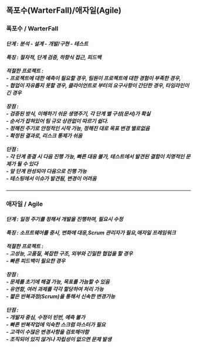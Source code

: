 <h2> 폭포수(WarterFall)/애자일(Agile) </h2>
<h3>폭포수 / WarterFall</h3>
<h5>단계 : 분석 - 설계 - 개발/구현 - 테스트  
<br><br>
특징 : 절차적, 단계 검증, 하향식 접근, 피드백
<br><br>
적절한 프로젝트 : 
<br> - 프로젝트에 대한 예측이 필요할 경우, 팀원이 프로젝트에 대한 경험이 부족한 경우, 
<br> - 협업이 자유롭지 못할 경우, 클라이언트로 부터의 요구사항이 간단한 경우, 타임라인이 긴 경우
<br><br>
장점 : 
<br> - 검증된 방식, 이해하기 쉬운 생명주기, 각 단계 별 구성(문서)가 확실
<br> - 순서가 잡혀있어 팀 규모 상관없이 따르기 쉽다. 
<br> - 정해진 주기로 안정적인 시작 가능, 정해진 대로 목표 변경 별로없음
<br> - 확정된 결과로, 리스크 통제가 쉬움
<br><br>
단점 : 
<br> - 각 단계 종결 시 다음 진행 가능, 빠른 대응 불가, 테스트에서 발견된 결함이 치명적인 문제가 될 수 있다
<br> - 앞 단계 완성되야 다음으로 진행 가능
<br> - 테스팅에서 이슈가 발견됨, 변경이 어려움
</h5>
<hr>
<h3>애자일 / Agile</h3>
<h5>단계 : 일정 주기를 정해서 개발을 진행하며, 필요시 수정  
<br><br>
특징 : 소프트웨어를 중시, 변화에 대응,Scrum 관리자가 필요,애자일 프레임워크
<br><br>
적절한 프로젝트 : 
<br> - 고성능, 고품질, 복잡한 구조, 외부와 긴밀한 협업을 할 경우
<br> - 빠른 피드백이 필요한 경우
<br><br>
장점 : 
<br> - 문제를 초기에 해결 가능, 목표를 가늠할 수 있음
<br> - 유연함, 여러 과제를 각각 할당하여 처리 가능
<br> - 짧은 반복과정(Scrum)을 통해서 신속한 변경가능
<br><br>
단점 : 
<br> - 개발자 중심, 수정이 빈번, 예측 불가
<br> - 빠른 반복작업에 익숙한 스크럼 마스터가 필요 
<br> - 고객이 수많은 변경사항을 검토해야함
<br> - 조직되어 있지 않거나 자립성이 없으면 문제 발생  
</h5>

<div align="center">
</div>
<br>

